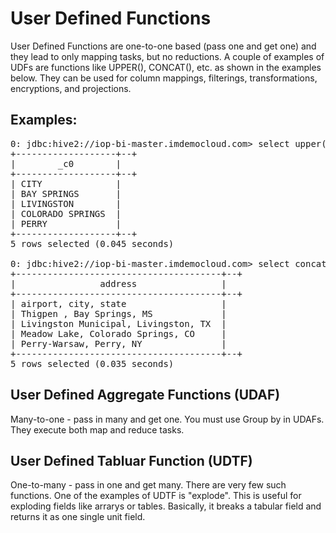 # User Defined Functions

User Defined Functions are one-to-one based (pass one and get one) and they lead to only mapping tasks, but no reductions. A couple of examples of UDFs are functions like UPPER(), CONCAT(), etc. as shown in the examples below.
They can be used for column mappings, filterings, transformations, encryptions, and projections. 

## Examples:
<pre>
0: jdbc:hive2://iop-bi-master.imdemocloud.com> select upper(city) from airports limit 5;
+-------------------+--+
|        _c0        |
+-------------------+--+
| CITY              |
| BAY SPRINGS       |
| LIVINGSTON        |
| COLORADO SPRINGS  |
| PERRY             |
+-------------------+--+
5 rows selected (0.045 seconds)

0: jdbc:hive2://iop-bi-master.imdemocloud.com> select concat(airport, ', ', city, ', ', state) as address from airports limit 5;
+---------------------------------------+--+
|                address                |
+---------------------------------------+--+
| airport, city, state                  |
| Thigpen , Bay Springs, MS             |
| Livingston Municipal, Livingston, TX  |
| Meadow Lake, Colorado Springs, CO     |
| Perry-Warsaw, Perry, NY               |
+---------------------------------------+--+
5 rows selected (0.035 seconds)
</pre>

## User Defined Aggregate Functions (UDAF)

Many-to-one - pass in many and get one. You must use Group by in UDAFs. They execute both map and reduce tasks.

## User Defined Tabluar Function (UDTF)

One-to-many - pass in one and get many. There are very few such functions. One of the examples of UDTF is "explode". This is useful for exploding fields like arrarys or tables. Basically, it breaks a tabular field and returns it as one single unit field.
